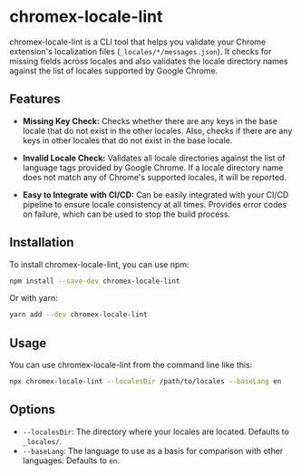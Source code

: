 # chromex-locale-lint

chromex-locale-lint is a CLI tool that helps you validate your Chrome extension's localization files (`_locales/*/messages.json`). It checks for missing fields across locales and also validates the locale directory names against the list of locales supported by Google Chrome.

## Features

- **Missing Key Check:** Checks whether there are any keys in the base locale that do not exist in the other locales. Also, checks if there are any keys in other locales that do not exist in the base locale.

- **Invalid Locale Check:** Validates all locale directories against the list of language tags provided by Google Chrome. If a locale directory name does not match any of Chrome's supported locales, it will be reported.

- **Easy to Integrate with CI/CD:** Can be easily integrated with your CI/CD pipeline to ensure locale consistency at all times. Provides error codes on failure, which can be used to stop the build process.

## Installation

To install chromex-locale-lint, you can use npm:

```sh
npm install --save-dev chromex-locale-lint
```

Or with yarn:

```sh
yarn add --dev chromex-locale-lint
```

## Usage

You can use chromex-locale-lint from the command line like this:

```sh
npx chromex-locale-lint --localesDir /path/to/locales --baseLang en
```


## Options

* `--localesDir`: The directory where your locales are located. Defaults to `_locales/`.
* `--baseLang`: The language to use as a basis for comparison with other languages. Defaults to `en`.
